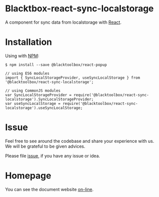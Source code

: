 # Blacktbox-react-sync-localstorage

A component for sync data from localstorage with [React](https://facebook.github.io/react).

# Installation

Using with [NPM](https://www.npmjs.com/):

    $ npm install --save @blacktoolbox/react-popup

    // using ES6 modules
    import { SyncLocalStorageProvider, useSyncLocalStorage } from '@blacktoolbox/react-sync-localstorage';

    // using CommonJS modules
    var SyncLocalStorageProvider = require('@blacktoolbox/react-sync-localstorage').SyncLocalStorageProvider;
    var useSyncLocalStorage = require('@blacktoolbox/react-sync-localstorage').useSyncLocalStorage;

# Issue

Feel free to see around the codebase and share your experience with us. We will be grateful to be given advices. 

Please file [issue](https://github.com/BlackToolBoxLaboratory/react-sync-localstorage/issues), if you have any issue or idea.

# Homepage

You can see the document website [on-line](https://blacktoolboxlaboratory.github.io/react/v2/#/packages/sync-localstorage).
